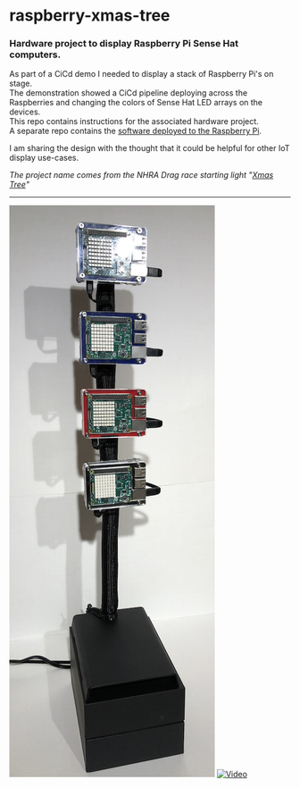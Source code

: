 # raspberry-xmas-tree
### Hardware project to display Raspberry Pi Sense Hat computers.  

As part of a CiCd demo I needed to display a stack of Raspberry Pi's on stage.  
The demonstration showed a CiCd pipeline deploying across the Raspberries and changing the colors of Sense Hat LED arrays on the devices.  
This repo contains instructions for the associated hardware project.  
A separate repo contains the [software deployed to the Raspberry Pi](https://github.com/seangreathouse/raspberry-sense-hat-demo).  

I am sharing the design with the thought that it could be helpful for other IoT display use-cases.

*The project name comes from the NHRA Drag race starting light "[Xmas Tree](https://www.nhra.com/news/2007/christmas-tree-story)"*


****

[![Finished Project](./images/thumb/finished_stand.jpg)](./images/full/finished_stand.jpg) [![Video](./video/Raspberry-xmas-tree.gif)](./video/Raspberry-xmas-tree.mp4)
